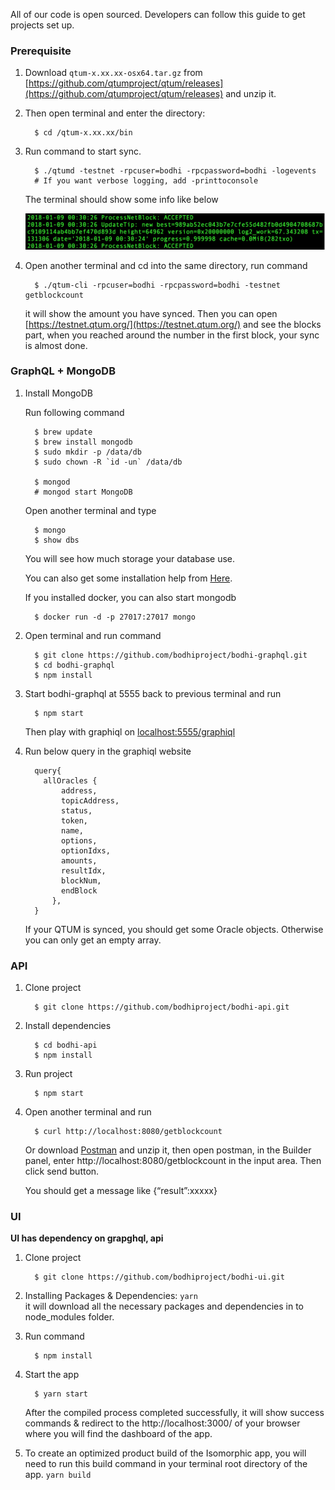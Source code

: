 
All of our code is open sourced. Developers can follow this guide to get projects set up.

### Prerequisite

1. Download `qtum-x.xx.xx-osx64.tar.gz`  from [https://github.com/qtumproject/qtum/releases](https://github.com/qtumproject/qtum/releases) and unzip it.

2. Then open terminal and enter the directory:
      
         $ cd /qtum-x.xx.xx/bin

3. Run command to start sync.

         $ ./qtumd -testnet -rpcuser=bodhi -rpcpassword=bodhi -logevents 
         # If you want verbose logging, add -printtoconsole

      The terminal should show some info like below

      ![img](img/sync_screenshot.png)

4. Open another terminal and cd into the same directory, run command

         $ ./qtum-cli -rpcuser=bodhi -rpcpassword=bodhi -testnet getblockcount       

      it will show the amount you have synced. Then you can open [https://testnet.qtum.org/](https://testnet.qtum.org/) and see the blocks part, when you reached around the number in the first block, your sync is almost done.

### GraphQL + MongoDB

1. Install MongoDB

      Run following command 

         $ brew update
         $ brew install mongodb
         $ sudo mkdir -p /data/db
         $ sudo chown -R `id -un` /data/db

         $ mongod
         # mongod start MongoDB   

      Open another terminal and type 

         $ mongo
         $ show dbs

      You will see how much storage your database use.

      You can also get some installation help from [Here](https://docs.mongodb.com/manual/administration/install-community/).                

      If you installed docker, you can also start mongodb 

         $ docker run -d -p 27017:27017 mongo


2. Open terminal and run command

         $ git clone https://github.com/bodhiproject/bodhi-graphql.git
         $ cd bodhi-graphql
         $ npm install

3. Start bodhi-graphql at 5555 back to previous terminal and run
         
         $ npm start

      Then play with graphiql on [localhost:5555/graphiql](localhost:5555/graphiql)

4. Run below query in the graphiql website

         query{
           allOracles {
               address,
               topicAddress,
               status,
               token,
               name,
               options,
               optionIdxs,
               amounts,
               resultIdx,
               blockNum,
               endBlock
             },
         }

      If your QTUM is synced, you should get some Oracle objects. Otherwise you can only get an empty array.


### API

1. Clone project

         $ git clone https://github.com/bodhiproject/bodhi-api.git

2. Install dependencies

         $ cd bodhi-api
         $ npm install

3. Run project

         $ npm start

4. Open another terminal and run 

         $ curl http://localhost:8080/getblockcount

      Or download [Postman](https://www.getpostman.com/) and unzip it, then open postman, in the Builder panel, enter http://localhost:8080/getblockcount in the input area. Then click send button.

      You should get a message like {“result”:xxxxx}


### UI

   **UI has dependency on grapghql, api**

1. Clone project

         $ git clone https://github.com/bodhiproject/bodhi-ui.git

2. Installing Packages & Dependencies: `yarn`   
   it will download all the necessary packages and dependencies in to node_modules folder.

3. Run command

         $ npm install

4. Start the app 

         $ yarn start

      After the compiled process completed successfully, it will show success commands & redirect to the http://localhost:3000/ of your browser where you will find the dashboard of the app.

5. To create an optimized product build of the Isomorphic app, you will need to run this build command in your terminal root directory of the app. `yarn build`
